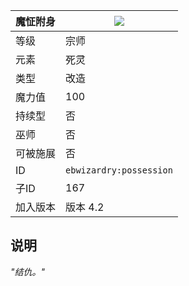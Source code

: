 | 魔怔附身 |![](https://github.com/Electroblob77/Wizardry/blob/1.12.2/src/main/resources/assets/ebwizardry/textures/spells/possession.png)|
|---|---|
| 等级 | 宗师 |
| 元素 | 死灵 |
| 类型 | 改造 |
| 魔力值 | 100 |
| 持续型 | 否 |
| 巫师 | 否 |
| 可被施展 | 否 |
| ID | `ebwizardry:possession` |
| 子ID | 167 |
| 加入版本 | 版本 4.2 |
## 说明
_"结仇。"_
